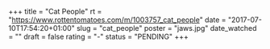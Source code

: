 +++
title = "Cat People"
rt = "https://www.rottentomatoes.com/m/1003757_cat_people"
date = "2017-07-10T17:54:20+01:00"
slug = "cat_people"
poster = "jaws.jpg"
date_watched = ""
draft = false
rating = "-"
status = "PENDING"
+++